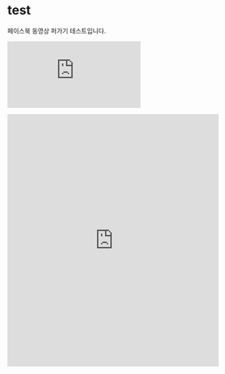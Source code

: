 # test
페이스북 동영상 퍼가기 테스트입니다.

[![텍스트](https://www.facebook.com/plugins/video.php)](https://www.facebook.com/plugins/video.php?href=https%3A%2F%2Fwww.facebook.com%2Fvxgsvw5%2Fvideos%2F1816305045078596%2F&show_text=1&width=476)



<iframe src="https://www.facebook.com/plugins/video.php?href=https%3A%2F%2Fwww.facebook.com%2Fvxgsvw5%2Fvideos%2F1816305045078596%2F&show_text=1&width=476" width="476" height="568" style="border:none;overflow:hidden" scrolling="no" frameborder="0" allowTransparency="true" allowFullScreen="true"></iframe>
